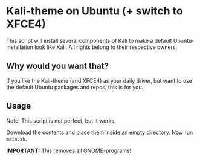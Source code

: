# Kali-theme on Ubuntu (+ switch to XFCE4)

This script will install several components of Kali to make a default Ubuntu-installation look like Kali.
All rights belong to their respective owners.

## Why would you want that?

If you like the Kali-theme (and XFCE4) as your daily driver, but want to use the default Ubuntu packages and repos, this is for you.

## Usage

Note: This script is not perfect, but it works.

Download the contents and place them inside an empty directory.
Now run `main.sh`.

**IMPORTANT:** This removes all GNOME-programs!
